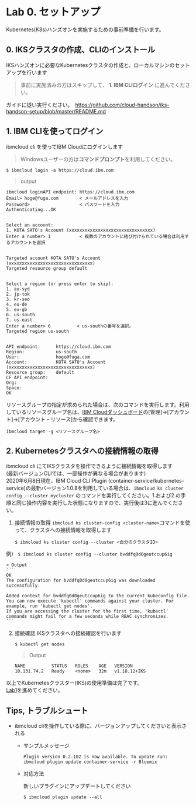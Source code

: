 # Lab 0. セットアップ
Kubernetes(K8s)ハンズオンを実施するための事前準備を行います。

## 0. IKSクラスタの作成、CLIのインストール
IKSハンズオンに必要なKubernetesクラスタの作成と、ローカルマシンのセットアップを行います

> 事前に実施済みの方はスキップして、 **1. IBM CLIログイン** に進んでください。

ガイドに従い実行ください。　https://github.com/cloud-handson/iks-handson-setup/blob/master/README.md


## 1. IBM CLIを使ってログイン
ibmcloud cli を使ってIBM Cloudにログインします

> Windowsユーザーの方は**コマンドプロンプト**を利用してください。

```
$ ibmcloud login -a https://cloud.ibm.com
```

> output
```
ibmcloud loginAPI endpoint: https://cloud.ibm.com
Email> hoge@fuga.com        < メールアドレスを入力
Password>                   < パスワードを入力
Authenticating...OK


Select an account:
1. KOTA SATO's Account (xxxxxxxxxxxxxxxxxxxxxxxxxxxxxxxx)
Enter a number> 1           < 複数のアカウントに結び付けられている場合は利用するアカウントを選択


Targeted account KOTA SATO's Account (xxxxxxxxxxxxxxxxxxxxxxxxxxxxxxxx)
Targeted resource group default


Select a region (or press enter to skip):
1. au-syd
2. jp-tok
3. kr-seo
4. eu-de
5. eu-gb
6. us-south
7. us-east
Enter a number> 6          < us-southの番号を選択。
Targeted region us-south


API endpoint:      https://cloud.ibm.com
Region:            us-south
User:              hoge@fuga.com
Account:           KOTA SATO's Account (xxxxxxxxxxxxxxxxxxxxxxxxxxxxxxxx)
Resource group:    default
CF API endpoint:
Org:
Space:
OK
```

リソースグループの指定が求められた場合は、次のコマンドを実行します。利用しているリソースグループ名は、[IBM Cloudダッシュボード](https://cloud.ibm.com/login)の[管理]→[アカウント]→[アカウント・リソース]から確認できます。
```
ibmcloud target -g <リソースグループ名>
```

## 2. Kubernetesクラスタへの接続情報の取得
ibmcloud cli にてIKSクラスタを操作できるように接続情報を取得します  
(最新バージョンCLIでは、一部操作が異なる場合があります)  
2020年6月8日現在、IBM Cloud CLI Plugin (container-service/kubernetes-service)の最新バージョン1.0.8を利用している場合は、`ibmcloud ks cluster config --cluster mycluster` のコマンドを実行してください。1.および2.の手順と同じ操作内容を実行した状態になりますので、実行後は3に進んでください。

1. 接続情報の取得
    `ibmcloud ks cluster-config <cluster-name>`コマンドを使って、クラスタへの接続情報を取得します

    ```
    $ ibmcloud ks cluster config --cluster <自分のクラスタID>
    ```

例）
    ```
    $ ibmcloud ks cluster config --cluster bvddfq0d0geutccup6ig
    ```

    > Output
    ```
    OK
    The configuration for bvddfq0d0geutccup6ig was downloaded successfully.
    
    Added context for bvddfq0d0geutccup6ig to the current kubeconfig file.
    You can now execute 'kubectl' commands against your cluster. For example, run 'kubectl get nodes'.
    If you are accessing the cluster for the first time, 'kubectl' commands might fail for a few seconds while RBAC synchronizes.
    ```

2. 接続確認
    IKSクラスタへの接続確認を行います

    ```
    $ kubectl get nodes
    ```

    > Output
    ```
    NAME          STATUS   ROLES    AGE   VERSION
    10.131.74.2   Ready    <none>   32m   v1.18.12+IKS
    ```

以上でKubernetesクラスター(IKS)の使用準備は完了です。  
[Lab1](../Lab1)を進めてください。


## Tips, トラブルシュート
* ibmcloud cliを操作している際に、バージョンアップしてくださいと表示される
    * サンプルメッセージ
        ```
        Plugin version 0.2.102 is now available. To update run: ibmcloud plugin update container-service -r Bluemix
        ```
    * 対応方法
  
        新しいプラグインにアップデートしてください
        ```
        $ ibmcloud plugin update --all
        ```
